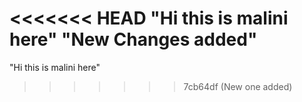 <<<<<<< HEAD
"Hi this is malini here"
"New Changes added"
=======
"Hi this is malini here"
>>>>>>> 7cb64df (New one added)
